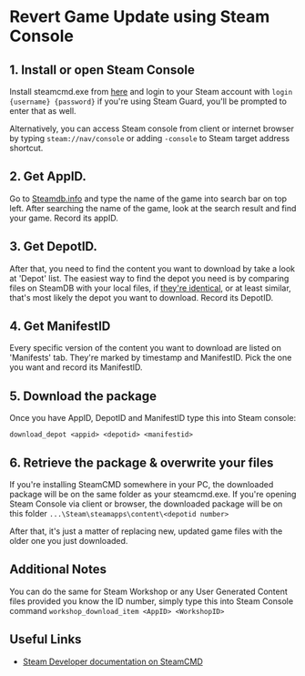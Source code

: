Revert Game Update using Steam Console
=============

## 1. Install or open Steam Console
Install steamcmd.exe from [here](https://steamcdn-a.akamaihd.net/client/installer/steamcmd.zip) and login to your Steam account with 
`login {username} {password}` 
if you're using Steam Guard, you'll be prompted to enter that as well.

Alternatively, you can access Steam console from client or internet browser by typing 
`steam://nav/console`
or adding `-console` to Steam target address shortcut. 

## 2. Get AppID. 
Go to [Steamdb.info](http://www.steamdb.info) and type the name of the game into search bar on top left.
After searching the name of the game, look at the search result and find your game. Record its appID.

## 3. Get DepotID.
After that, you need to find the content you want to download by take a look at 'Depot' list. The easiest way to find the depot you need is by comparing files on SteamDB with your local files, if [they're identical](https://i.imgur.com/unz9j4i.jpg), or at least similar, that's most likely the depot you want to download. Record its DepotID.

## 4. Get ManifestID
Every specific version of the content you want to download are listed on 'Manifests' tab. They're marked by timestamp and ManifestID. Pick the one you want and record its ManifestID.

## 5. Download the package
Once you have AppID, DepotID and ManifestID type this into Steam console:

`download_depot <appid> <depotid> <manifestid>`

## 6. Retrieve the package & overwrite your files
If you're installing SteamCMD somewhere in your PC, the downloaded package will be on the same folder as your steamcmd.exe. If you're opening Steam Console via client or browser, the downloaded package will be on this folder
`...\Steam\steamapps\content\<depotid number>`

After that, it's just a matter of replacing new, updated game files with the older one you just downloaded.

## Additional Notes
You can do the same for Steam Workshop or any User Generated Content files provided you know the ID number, simply type this into Steam Console command `workshop_download_item <AppID> <WorkshopID>`

## Useful Links
* [Steam Developer documentation on SteamCMD](https://developer.valvesoftware.com/wiki/SteamCMD#Downloading_SteamCMD)